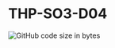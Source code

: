 # THP-SO3-D04

![GitHub code size in bytes](https://img.shields.io/github/languages/code-size/rockethelll/THP-SO3-D04)


